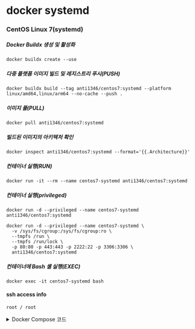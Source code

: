 # docker systemd

### CentOS Linux 7(systemd)
##### Docker Buildx 생성 및 활성화
```
docker buildx create --use
```
##### 다중 플랫폼 이미지 빌드 및 레지스트리 푸시(PUSH)
```
docker buildx build --tag anti1346/centos7:systemd --platform linux/amd64,linux/arm64 --no-cache --push .
```
##### 이미지 풀(PULL)
```
docker pull anti1346/centos7:systemd
```
##### 빌드된 이미지의 아키텍처 확인
```
docker inspect anti1346/centos7:systemd --format='{{.Architecture}}'
```
##### 컨테이너 실행(RUN)
```
docker run -it --rm --name centos7-systemd anti1346/centos7:systemd
```
##### 컨테이너 실행(privileged)
```
docker run -d --privileged --name centos7-systemd anti1346/centos7:systemd
```
```
docker run -d --privileged --name centos7-systemd \
  -v /sys/fs/cgroup:/sys/fs/cgroup:ro \
  --tmpfs /run \
  --tmpfs /run/lock \
  -p 80:80 -p 443:443 -p 2222:22 -p 3306:3306 \
  anti1346/centos7:systemd
```
##### 컨테이너에 Bash 셸 실행(EXEC)
```
docker exec -it centos7-systemd bash
```
#### ssh access info
```
root / root
```


<details>
<summary>Docker Compose 코드</summary>

## docker-compose
#### docker-compose build

```
docker-compose build --no-cache
```
```
docker-compose up -d; docker-compose ps; docker-compose logs -f
```
```
docker-compose up --build -d; docker-compose ps; docker-compose logs -f
```

###### docker container ip
```
docker inspect --format='{{range .NetworkSettings.Networks}}{{.IPAddress}}{{end}}' ssh-server
```

<details>
<summary>README 백업</summary>

</details>
